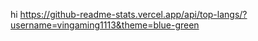 hi
https://github-readme-stats.vercel.app/api/top-langs/?username=vingaming1113&theme=blue-green

<!---
vingaming1113/vingaming1113 is a ✨ special ✨ repository because its `README.md` (this file) appears on your GitHub profile.
You can click the Preview link to take a look at your changes.
--->
